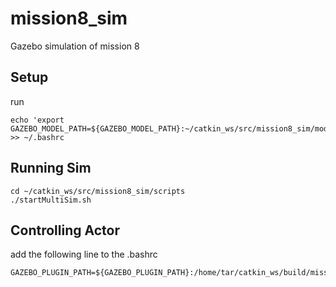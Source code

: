 # mission8_sim
Gazebo simulation of mission 8

## Setup 

run 
```
echo 'export GAZEBO_MODEL_PATH=${GAZEBO_MODEL_PATH}:~/catkin_ws/src/mission8_sim/models' >> ~/.bashrc
```

## Running Sim 

```
cd ~/catkin_ws/src/mission8_sim/scripts
./startMultiSim.sh
```

## Controlling Actor

add the following line to the .bashrc

```
GAZEBO_PLUGIN_PATH=${GAZEBO_PLUGIN_PATH}:/home/tar/catkin_ws/build/mission8_sim/
```

